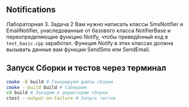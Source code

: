 ## Notifications
Лабораторная 3. Задача 2
Вам нужно написать классы SmsNotifier и EmailNotifier, унаследованные от базового класса NotifierBase и переопределяющие функцию Notify, чтобы приведённый код в ```test_basic.cpp``` заработал. Функция Notify в этих классах должна вызывать данные вам функции SendSms или SendEmail. 

## Запуск Сборки и тестов через терминал

```bash
cmake -B build # Генерируем файлы сборки
cmake --build build # Собираем
cd build # Заходим в дерикторию сборки
ctest --output-on-failure # Запуск тестов
```